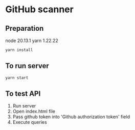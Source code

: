 # GitHub scanner

## Preparation

node 20.13.1
yarn 1.22.22

```bash
yarn install
```

## To run server

```bash
yarn start
```

## To test API

1. Run server
2. Open index.html file
3. Pass github token into 'Github authorization token' field
4. Execute queries
